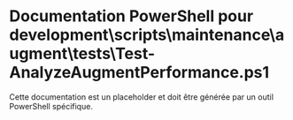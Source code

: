 # Documentation PowerShell pour development\scripts\maintenance\augment\tests\Test-AnalyzeAugmentPerformance.ps1

Cette documentation est un placeholder et doit être générée par un outil PowerShell spécifique.
